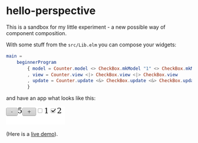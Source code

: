 # hello-perspective

This is a sandbox for my little experiment - a new possible way
of component composition.

With some stuff from the `src/Lib.elm` you can compose your widgets:

```elm
main =
    beginnerProgram
        { model = Counter.model <> CheckBox.mkModel "1" <> CheckBox.mkModel "2"
        , view = Counter.view <|> CheckBox.view <|> CheckBox.view
        , update = Counter.update <&> CheckBox.update <&> CheckBox.update
        }
```

and have an app what looks like this:

![screenshot](assets/example.png)

(Here is a [live demo](https://astynax.github.io/hello-perspective/index.html)).

